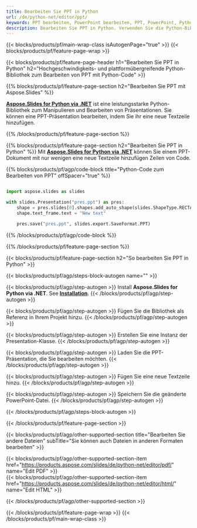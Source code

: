 ```yaml
---
title: Bearbeiten Sie PPT in Python
url: /de/python-net/editor/ppt/
keywords: PPT bearbeiten, PowerPoint bearbeiten, PPT, PowerPoint, Python-API, Python-Bibliothek
description: Bearbeiten Sie PPT in Python. Verwenden Sie die Python-Bibliotheks-API, um PowerPoint-Präsentationen zu bearbeiten
---
```


{{< blocks/products/pf/main-wrap-class isAutogenPage="true" >}}
{{< blocks/products/pf/feature-page-wrap >}}

{{< blocks/products/pf/feature-page-header h1="Bearbeiten Sie PPT in Python" h2="Hochgeschwindigkeits- und plattformübergreifende Python-Bibliothek zum Bearbeiten von PPT mit Python-Code" >}}

{{% blocks/products/pf/feature-page-section h2="Bearbeiten Sie PPT mit Aspose.Slides" %}}

[**Aspose.Slides for Python via .NET**](https://products.aspose.com/slides/de/python-net/) ist eine leistungsstarke Python-Bibliothek zum Manipulieren und Bearbeiten von Präsentationen. Sie können eine PPT-Präsentation bearbeiten, indem Sie ihr eine neue Textzeile hinzufügen. 

{{% /blocks/products/pf/feature-page-section %}}




{{% blocks/products/pf/feature-page-section  h2="Bearbeiten Sie PPT in Python" %}}
Mit [**Aspose.Slides for Python via .NET**](https://products.aspose.com/slides/de/python-net/) können Sie einem PPT-Dokument mit nur wenigen eine neue Textzeile hinzufügen Zeilen von Code.

{{% blocks/products/pf/agp/code-block title="Python-Code zum Bearbeiten von PPT" offSpacer="true" %}}
```python

import aspose.slides as slides

with slides.Presentation("pres.ppt") as pres:
    shape = pres.slides[0].shapes.add_auto_shape(slides.ShapeType.RECTANGLE, 10, 10, 100, 50)
    shape.text_frame.text = "New text"

    pres.save("pres.ppt", slides.export.SaveFormat.PPT)
```
{{% /blocks/products/pf/agp/code-block %}}

{{% /blocks/products/pf/feature-page-section %}}




{{< blocks/products/pf/feature-page-section  h2="So bearbeiten Sie PPT in Python" >}}


{{< blocks/products/pf/agp/steps-block-autogen name="" >}}


{{< blocks/products/pf/agp/step-autogen >}}
Install **Aspose.Slides for Python via .NET**. See [**Installation**](https://docs.aspose.com/slides/python-net/installation/).
{{< /blocks/products/pf/agp/step-autogen >}}

{{< blocks/products/pf/agp/step-autogen >}}
Fügen Sie die Bibliothek als Referenz in Ihrem Projekt hinzu.
{{< /blocks/products/pf/agp/step-autogen >}}

{{< blocks/products/pf/agp/step-autogen >}}
Erstellen Sie eine Instanz der Presentation-Klasse.
{{< /blocks/products/pf/agp/step-autogen >}}

{{< blocks/products/pf/agp/step-autogen >}}
Laden Sie die PPT-Präsentation, die Sie bearbeiten möchten.
{{< /blocks/products/pf/agp/step-autogen >}}

{{< blocks/products/pf/agp/step-autogen >}}
Fügen Sie eine neue Textzeile hinzu.
{{< /blocks/products/pf/agp/step-autogen >}}

{{< blocks/products/pf/agp/step-autogen >}}
Speichern Sie die geänderte PowerPoint-Datei.
{{< /blocks/products/pf/agp/step-autogen >}}


{{< /blocks/products/pf/agp/steps-block-autogen >}}


{{< /blocks/products/pf/feature-page-section >}}




{{< blocks/products/pf/agp/other-supported-section title="Bearbeiten Sie andere Dateien" subTitle="Sie können auch Dateien in anderen Formaten bearbeiten" >}}

{{< blocks/products/pf/agp/other-supported-section-item href="https://products.aspose.com/slides/de/python-net/editor/pdf/" name="Edit PDF" >}}    
{{< blocks/products/pf/agp/other-supported-section-item href="https://products.aspose.com/slides/de/python-net/editor/html/" name="Edit HTML" >}}  



{{< /blocks/products/pf/agp/other-supported-section >}}

{{< /blocks/products/pf/feature-page-wrap >}}
{{< /blocks/products/pf/main-wrap-class >}}